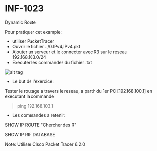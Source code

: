 # INF-1023

Dynamic Route

Pour pratiquer cet example:
- utiliser PacketTracer
- Ouvrir le fichier ../0.IPv4/IPv4.pkt
- Ajouter un serveur et le connecter avec R3 sur le reseau 192.168.103.0/24 
- Executer les commandes du fichier .txt

![alt tag](https://github.com/setrar/INF-1023/blob/master/3.RIPv2Route/RIPv2Route.png)

* Le but de l'exercice:

Tester le routage a travers le reseau, a partir du 1er PC [192.168.100.1] en executant la commande

> ping 192.168.103.1 

* Les commandes a retenir:

SHOW IP ROUTE                "Chercher des R"

SHOW IP RIP DATABASE

Note: Utiliser Cisco Packet Tracer 6.2.0
